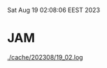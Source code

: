Sat Aug 19 02:08:06 EEST 2023
# JAM
<a href='./cache/202308/19_02.log'>./cache/202308/19_02.log</a>
